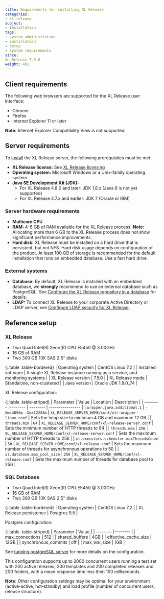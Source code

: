 ```yaml
---
title: Requirements for installing XL Release
categories:
- xl-release
subject:
- Installation
tags:
- system administration
- installation
- setup
- system requirements
since:
XL Release 7.5.0
weight: 401
---
```


## Client requirements

The following web browsers are supported for the XL Release user interface:

* Chrome
* Firefox
* Internet Explorer 11 or later

**Note:** Internet Explorer Compatibility View is not supported.

## Server requirements

To [install](/xl-release/how-to/install-xl-release.html) the XL Release server, the following prerequisites must be met:

* **XL Release license:** See [XL Release licensing](/xl-release/concept/xl-release-licensing.html)
* **Operating system:** Microsoft Windows or a Unix-family operating system
* **Java SE Development Kit (JDK):**
    * For XL Release 4.8.0 and later: JDK 1.8.x (Java 9 is not yet supported)
    * For XL Release 4.7.x and earlier: JDK 7 (Oracle or IBM)

### Server hardware requirements

* **Multicore CPU**
* **RAM:** 4-6 GB of RAM available for the XL Release process. **Note:** Allocating more than 6 GB to the XL Release process does not show significant performance improvements.
* **Hard disk:** XL Release must be installed on a hard drive that is persistent, but not NFS. Hard disk usage depends on configuration of the product. At least 100 GB of storage is recommended for the default installation that runs an embedded database. Use a fast hard drive.

### External systems

* **Database:** By default, XL Release is installed with an embedded database, we **strongly** recommend to use an external database such as PostgreSQL. See [Configure the XL Release repository in a database](/xl-release/how-to/configure-the-xl-release-sql-repository-in-a-database.html) for details.
* **LDAP:** To connect XL Release to your corporate Active Directory or LDAP server, see [Configure LDAP security for XL Release](/xl-release/how-to/configure-ldap-security-for-xl-release.html).

## Reference setup

### XL Release

* Two Quad Intel(R) Xeon(R) CPU E5450 @ 3.00GHz
* 16 GB of RAM
* Two 300 GB 10K SAS 2.5" disks

{:.table .table-bordered}
| Operating system | CentOS Linux 7.2 |
| Installed software | A single XL Release instance running as a service, and monitoring systems |
| XL Release version | 7.5.0 |
| XL Release mode | Standalone, non-clustered |
| Java version | Oracle JDK 1.8.0_74 |

XL Release configuration:

{:.table .table-striped}
| Parameter | Value | Location  | Description |
| -------- |-------- | -------- | ---------------- |
| `wrapper.java.additional.1` | `-Xms4096m -Xmx12288m` | `XL_RELEASE_SERVER_HOME/conf/xlr-wrapper-linux.conf` | Sets the heap size to minimum 4 GB and maximum 12 GB |
| `threads.min` | `64` | `XL_RELEASE_SERVER_HOME/conf/xl-release-server.conf` | Sets the minimum number of HTTP threads to 64  |
| `threads.max` | `256` | `XL_RELEASE_SERVER_HOME/conf/xl-release-server.conf` | Sets the maximum number of HTTP threads to 256  |
| `xl.executors.scheduler.maxThreadsCount` | `50` | `XL_RELEASE_SERVER_HOME/conf/xl-release.conf` | Sets the maximum number of threads for asynchronous operations to 50  |
| `xl.database.max_pool_size` | `256` | `XL_RELEASE_SERVER_HOME/conf/xl-release.conf` | Sets the maximum number of threads for database pool to 256  |

### SQL Database

* Two Quad Intel(R) Xeon(R) CPU E5450 @ 3.00GHz
* 16 GB of RAM
* Two 300 GB 10K SAS 2.5" disks

{:.table .table-bordered}
| Operating system | CentOS Linux 7.2 |
| XL Release persistence | Postgres 9.5 |

Postgres configuration:

{:.table .table-striped}
| Parameter | Value |
| -------- |-------- |
| max_connections | 512 |
| shared_buffers | 4GB |
| effective_cache_size | 12GB |
| synchronous_commits | off |
| max_wal_size | 1GB |

See [tunning postgreSQL server](https://wiki.postgresql.org/wiki/Tuning_Your_PostgreSQL_Server) for more details on the configuration.

This configuration supports up to 2000 concurrent users running a test set with 200 active releases, 200 templates and 200 completed releases and 200 folders, with a mean response time less then 100 milliseconds.

**Note:** Other configuration settings may be optimal for your environment (active-active, hot-standby) and load profile (number of concurrent users, release structure).
